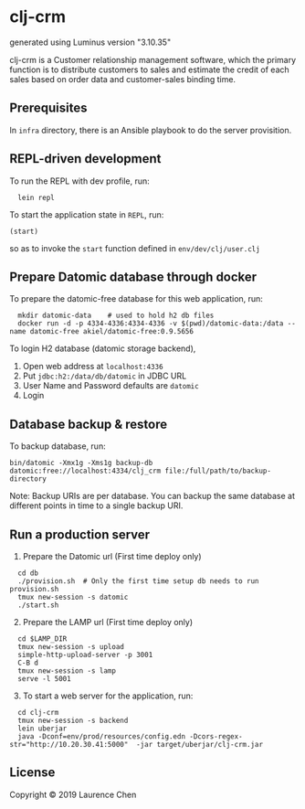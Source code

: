# clj-crm

generated using Luminus version "3.10.35"

clj-crm is a Customer relationship management software, which the primary function is to distribute customers to sales and estimate the credit of each sales based on order data and customer-sales binding time.

## Prerequisites
In `infra` directory, there is an Ansible playbook to do the server provisition.


## REPL-driven development
To run the REPL with dev profile, run:

```
  lein repl
```

To start the application state in `REPL`, run:

```
(start)
```
so as to invoke the `start` function defined in `env/dev/clj/user.clj`

## Prepare Datomic database through docker
To prepare the datomic-free database for this web application, run:

```
  mkdir datomic-data    # used to hold h2 db files
  docker run -d -p 4334-4336:4334-4336 -v $(pwd)/datomic-data:/data --name datomic-free akiel/datomic-free:0.9.5656
```

To login H2 database (datomic storage backend),
  1. Open web address at `localhost:4336`
  2. Put `jdbc:h2:/data/db/datomic` in JDBC URL
  3. User Name and Password defaults are `datomic`
  4. Login

## Database backup & restore
To backup database, run:

```
bin/datomic -Xmx1g -Xms1g backup-db datomic:free://localhost:4334/clj_crm file:/full/path/to/backup-directory
```
Note: Backup URIs are per database. You can backup the same database at different points in time to a single backup URI.

## Run a production server
1. Prepare the Datomic url (First time deploy only)

```
  cd db
  ./provision.sh  # Only the first time setup db needs to run provision.sh 
  tmux new-session -s datomic
  ./start.sh
```

2. Prepare the LAMP url (First time deploy only)

```
  cd $LAMP_DIR
  tmux new-session -s upload
  simple-http-upload-server -p 3001
  C-B d
  tmux new-session -s lamp
  serve -l 5001
```
3. To start a web server for the application, run:

```
  cd clj-crm
  tmux new-session -s backend
  lein uberjar
  java -Dconf=env/prod/resources/config.edn -Dcors-regex-str="http://10.20.30.41:5000"  -jar target/uberjar/clj-crm.jar
```

## License

Copyright © 2019 Laurence Chen
